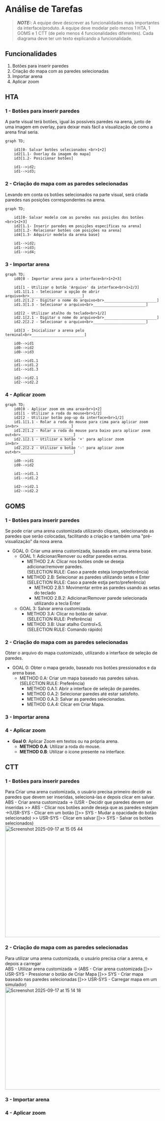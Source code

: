 # Análise de Tarefas

> **_NOTE:_**: A equipe deve descrever as funcionalidades mais importantes da interface/produto. A equipe deve modelar pelo menos 1 HTA, 1 GOMS e 1 CTT (de pelo menos 4 funcionalidades diferentes). Cada diagrama deve ter um texto explicando a funcionalidade.

## Funcionalidades
1. Botões para inserir paredes  
2. Criação do mapa com as paredes selecionadas  
3. Importar arena
4. Aplicar zoom

## HTA
### 1 - Botões para inserir paredes
A parte visual terá botões, igual às possíveis paredes na arena, junto de uma imagem em overlay, para deixar mais fácil a visualização de como a arena final seria.  
```mermaid
graph TD;

    id1[0- Salvar botões selecionados <br>1+2]
    id2[1.1- Overlay da imagem do mapa]
    id3[1.2- Posicionar botões]
    
    id1-->id2;
    id1-->id3;
```
### 2 - Criação do mapa com as paredes selecionadas
Levando em conta os botões selecionados na parte visual, será criada paredes nas posições correspondentes na arena.  
```mermaid
graph TD;
    
    id1[0- Salvar modelo com as paredes nas posições dos botões <br>1+2+3]
    id2[1.1- Inserir paredes em posições específicas na arena]
    id3[1.2- Relacionar botões com posições na arena]
    id4[1.3- Adquirir modelo da arena base]
    
    id1-->id2;
    id1-->id3;
    id1-->id4;
```

### 3 - Importar arena
```mermaid
graph TD;
    id0[0 - Importar arena para a interface<br>1+2+3]

    id1[1 - Utilizar o botão 'Arquivo' da interface<br>1>2/3]
    id1.1[1.1 - Selecionar a opção de abrir arquivo<br>________________________]
    id1.2[1.2 - Digitar o nome do arquivo<br>________________________]
    id1.3[1.3 - Selecionar o arquivo<br>________________________]

    id2[2 - Utilizar atalho do teclado<br>1/2]
    id2.1[2.1 - Digitar o nome do arquivo<br>________________________]
    id2.2[2.2 - Selecionar o arquivo<br>________________________]

    id3[3 - Inicializar a arena pelo terminal<br>________________________]

    id0-->id1
    id0-->id2
    id0-->id3

    id1-->id1.1
    id1-->id1.2
    id1-->id1.3

    id2-->id2.1
    id2-->id2.2
```
### 4 - Aplicar zoom
```mermaid
graph TD;
    id0[0 - Aplicar zoom em uma area<br>1+2]
    id1[1 - Utilizar a roda do mouse<br>1/2]
    id2[2 - Utilizar botão pop-up da interface<br>1/2]
    id1.1[1.1 - Rolar a roda do mouse para cima para aplicar zoom in<br>________________________]
    id1.2[1.2 - Rolar a roda do mouse para baixo para aplicar zoom out<br>________________________]
    id2.1[2.1 - Utilizar o botão '+' para aplicar zoom in<br>________________________]
    id2.2[2.2 - Utilizar o botão '-' para aplicar zoom out<br>________________________]

    id0-->id1
    id0-->id2

    id1-->id1.1
    id1-->id1.2

    id2-->id2.1
    id2-->id2.2
```

## GOMS
### 1 - Botões para inserir paredes
Se pode criar uma arena customizada utilizando cliques, selecionando as paredes que serão colocadas, facilitando a criação e também uma "pré-visualização" da nova arena.  
- GOAL 0: Criar uma arena customizada, baseada em uma arena base.     
    - GOAL 1: Adicionar/Remover ou editar paredes extras.    
        - METHOD 2.A: Clicar nos botões onde se deseja adicionar/remover paredes.  
          (SELECTION RULE: Caso a parede esteja longe/preferência)  
        - METHOD 2.B: Selecionar as paredes utilizando setas e Enter  
          (SELECTION RULE: Caso a parede estja perto/preferência)  
          - METHOD 2.B.1: Movimentar entre as paredes usando as setas do teclado  
          - METHOD 2.B.2: Adicionar/Remover parede selecionada utilizando a tecla Enter  
    - GOAL 3: Salvar arena customizada.  
        - METHOD 3.A: Clicar no botão de salvar.  
          (SELECTION RULE: Preferência)    
        - METHOD 3.B: Usar atalho Control+S.  
          (SELECTION RULE: Comando rápido)  
      

        
### 2 - Criação do mapa com as paredes selecionadas  
Obter o arquivo do mapa customizado, utilizando a interface de seleção de paredes.  
- GOAL 0: Obter o mapa gerado, baseado nos botões pressionados e da arena base.  
  - METHOD 0.A: Criar um mapa baseado nas paredes salvas.  
    (SELECTION RULE: Preferência)   
      - METHOD 0.A.1: Abrir a interface de seleção de paredes.  
      - METHOD 0.A.2: Selecionar paredes até estar satisfeito.  
      - METHOD 0.A.3: Salvar as paredes selecionadas.  
      - METHOD 0.A.4: Clicar em Criar Mapa.  
    
### 3 - Importar arena
### 4 - Aplicar zoom
- **Goal 0**: Aplicar Zoom em textos ou na própria arena.
  - **METHOD 0.A**: Utilizar a roda do mouse.
  - **METHOD 0.B**: Utilizar o ícone presente na interface.

## CTT
### 1 - Botões para inserir paredes
Para Criar uma arena customizada, o usuário precisa primeiro decidir as paredes que devem ser inseridas, selecioná-las e depois clicar em salvar.  
ABS - Criar arena customizada -> (USR - Decidir que paredes devem ser inseridas >> ABS - Clicar nos botões aonde deseja que as paredes estejam ->(USR-SYS - Clicar em um botão []>> SYS - Mudar a opacidade do botão selecionado) >> USR-SYS - Clicar em salvar []>> SYS - Salvar os botões selecionados)      
<img width="905" height="362" alt="Screenshot 2025-09-17 at 15 05 44" src="https://github.com/user-attachments/assets/c68dba2a-466f-4553-b9bf-84fdba08e80b" />



### 2 - Criação do mapa com as paredes selecionadas
Para utilizar uma arena customizada, o usuário precisa criar a arena, e depois a carregar    
ABS - Utilizar arena customizada -> (ABS - Criar arena customizada []>> USR-SYS - Pressionar o botão de Criar Mapa []>> SYS - Criar mapa baseado nas paredes selecionadas []>> USR-SYS - Carregar mapa em um simulador) 
<img width="1068" height="333" alt="Screenshot 2025-09-17 at 15 14 18" src="https://github.com/user-attachments/assets/11477bee-a640-40cb-b023-02f7213691cd" />

### 3 - Importar arena
### 4 - Aplicar zoom

